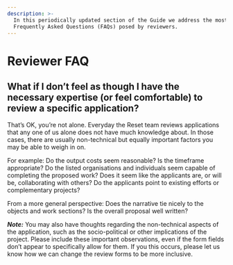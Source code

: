 ```yaml
---
description: >-
  In this periodically updated section of the Guide we address the most
  Frequently Asked Questions (FAQs) posed by reviewers.
---
```


# Reviewer FAQ

## What if I don’t feel as though I have the necessary expertise \(or feel comfortable\) to review a specific application?

That’s OK, you’re not alone. Everyday the Reset team reviews applications that any one of us alone does not have much knowledge about. In those cases, there are usually non-technical but equally important factors you may be able to weigh in on. 

For example: Do the output costs seem reasonable? Is the timeframe appropriate? Do the listed organisations and individuals seem capable of completing the proposed work? Does it seem like the applicants are, or will be, collaborating with others? Do the applicants point to existing efforts or complementary projects? 

From a more general perspective: Does the narrative tie nicely to the objects and work sections? Is the overall proposal well written? 

_**Note:**_ You may also have thoughts regarding the non-technical aspects of the application, such as the socio-political or other implications of the project. Please include these important observations, even if the form fields don’t appear to specifically allow for them. If you this occurs, please let us know how we can change the review forms to be more inclusive.



